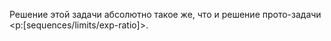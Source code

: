 Решение этой задачи абсолютно такое же, что и решение прото-задачи <p:[sequences/limits/exp-ratio]>.